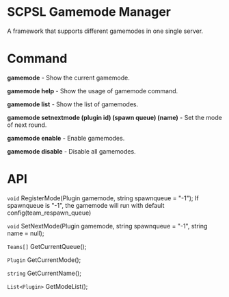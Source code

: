 # SCPSL Gamemode Manager
A framework that supports different gamemodes in one single server.

# Command
**gamemode** - Show the current gamemode.

**gamemode help** - Show the usage of gamemode command.

**gamemode list** - Show the list of gamemodes.

**gamemode setnextmode (plugin id) (spawn queue) (name)** - Set the mode of next round.

**gamemode enable** - Enable gamemodes.

**gamemode disable** - Disable all gamemodes.

# API
`void` RegisterMode(Plugin gamemode, string spawnqueue = "-1");
If spawnqueue is "-1", the gamemode will run with default config(team_respawn_queue)

`void` SetNextMode(Plugin gamemode, string spawnqueue = "-1", string name = null);

`Teams[]` GetCurrentQueue();

`Plugin` GetCurrentMode();

`string` GetCurrentName();

`List<Plugin>` GetModeList();
